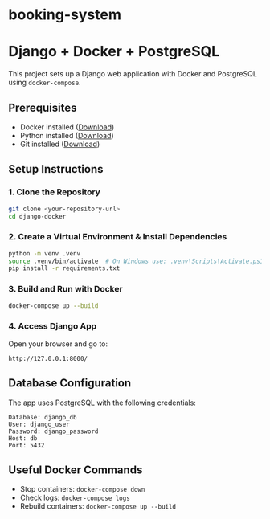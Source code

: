 # booking-system

# Django + Docker + PostgreSQL

This project sets up a Django web application with Docker and PostgreSQL using `docker-compose`.

## Prerequisites
- Docker installed ([Download](https://www.docker.com/get-started/))
- Python installed ([Download](https://www.python.org/downloads/))
- Git installed ([Download](https://git-scm.com/downloads))

## Setup Instructions

### 1. Clone the Repository
```sh
git clone <your-repository-url>
cd django-docker
```

### 2. Create a Virtual Environment & Install Dependencies
```sh
python -m venv .venv
source .venv/bin/activate  # On Windows use: .venv\Scripts\Activate.ps1
pip install -r requirements.txt
```

### 3. Build and Run with Docker
```sh
docker-compose up --build
```

### 4. Access Django App
Open your browser and go to:
```
http://127.0.0.1:8000/
```

## Database Configuration
The app uses PostgreSQL with the following credentials:
```plaintext
Database: django_db
User: django_user
Password: django_password
Host: db
Port: 5432
```

## Useful Docker Commands
- Stop containers: `docker-compose down`
- Check logs: `docker-compose logs`
- Rebuild containers: `docker-compose up --build`


